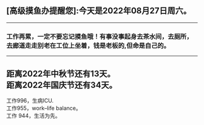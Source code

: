 ## [高级摸鱼办提醒您]:今天是2022年08月27日周六。
---
### 工作再累，一定不要忘记摸鱼哦！有事没事起身去茶水间，去厕所，去廊道走走别老在工位上坐着，钱是老板的,但命是自己的。
---
距离2022年中秋节还有13天。  
距离2022年国庆节还有34天。  
---
工作996，生病ICU.  
工作955，work–life balance。  
工作 944，生活为先。